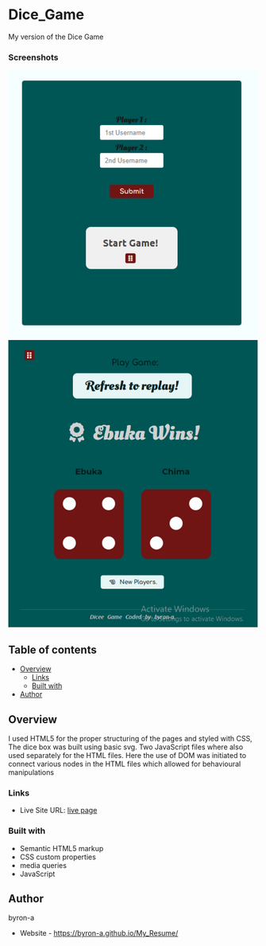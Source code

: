 # Dice_Game
My version of the Dice Game

### Screenshots
![](./setPlayers.png)
![](./diceRoll.png)

## Table of contents

- [Overview](#overview)
  - [Links](#links)
  - [Built with](#built-with)
- [Author](#author)

## Overview
I used HTML5 for the proper structuring of the pages and styled with CSS,
The dice box was built using basic svg.
Two JavaScript files where also used separately for the HTML files.
Here the use of DOM was initiated to connect various nodes in the HTML files which allowed for behavioural manipulations

### Links
- Live Site URL: [live page](https://byron-a.github.io/Dice_Game/)

### Built with

- Semantic HTML5 markup
- CSS custom properties
- media queries
- JavaScript


## Author
byron-a
- Website - https://byron-a.github.io/My_Resume/

